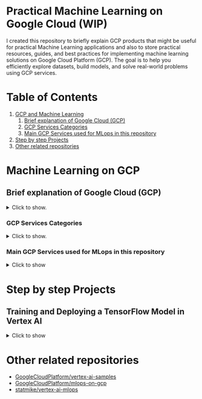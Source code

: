 # Practical Machine Learning on Google Cloud (WIP)

I created this repository to briefly explain GCP products that might be useful for practical Machine Learning applications and also to store practical resources, guides, and best practices for implementing machine learning solutions on Google Cloud Platform (GCP). The goal is to help you efficiently explore datasets, build models, and solve real-world problems using GCP services.


# Table of Contents
1. [GCP and Machine Learning](#Brief-explanation-of-Google-Cloud-(GCP))
    1. [Brief explanation of Google Cloud (GCP)](#Brief-explanation-of-Google-Cloud-(GCP))
    2. [GCP Services Categories](#GCP-Services-Categories)
    3. [Main GCP Services used for MLops in this repository ](#Main-GCP-Services-used-for-MLops-in-this-repository )
2. [Step by step Projects](#Step-by-step-Projects)
3. [Other related repositories](#Other-related-repositories)

# Machine Learning on GCP
## Brief explanation of Google Cloud (GCP)
<details>
  <summary>Click to show.</summary>
Google Cloud Platform (GCP) is a provider of computing resources for developing, deploying, and operating applications on the web. It offers a wide range of services, such as computing power, storage, and networking, which can be accessed on-demand and self-service via a user interface or APIs.
</details>

### GCP Services Categories
<details>
  <summary>Click to show.</summary>

* __Compute__: These services provide scalable, high-performance virtual machines that run in Google's data centers.

* __Storage__: Services for storing and managing data in various formats.

* __Networking__: These services facilitate network management, load balancing, and connectivity between GCP resources.

* __Identity and Security__: This category focuses on managing access and securing GCP resources.
* __Management__: Services that help with monitoring, logging, diagnostics, and deployment of GCP resources.

* __Big Data__: Services for processing, analyzing, and visualizing large datasets.

* __Machine Learning and AI__: Services for building, training, and deploying machine learning models and AI applications.

* __Internet of Things (IoT)__: Services for connecting, processing, and managing IoT devices and data.
</details>

### Main GCP Services used for MLops in this repository 
<details>
  <summary>Click to show</summary>
</details>

# Step by step Projects
## Training and Deploying a TensorFlow Model in Vertex AI
<details>
  <summary>Click to show</summary>
</details>

# Other related repositories
* [GoogleCloudPlatform/vertex-ai-samples](https://github.com/GoogleCloudPlatform/vertex-ai-samples)
* [GoogleCloudPlatform/mlops-on-gcp](https://github.com/GoogleCloudPlatform/mlops-on-gcp)
* [statmike/vertex-ai-mlops](https://github.com/statmike/vertex-ai-mlops)